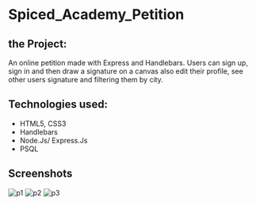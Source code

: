 # Spiced_Academy_Petition

## the Project:

An online petition made with Express and Handlebars.
Users can sign up, sign in and then draw a signature on a canvas
also edit their profile, see other users signature and filtering them by city.

## Technologies used:

-   HTML5, CSS3
-   Handlebars
-   Node.Js/ Express.Js
-   PSQL

## Screenshots

![p1](https://user-images.githubusercontent.com/107426060/203856450-5ccc1fd4-f77d-4b7c-97f5-5a8dc750b83f.jpg)
![p2](https://user-images.githubusercontent.com/107426060/203856467-34d677a7-bd8c-4181-adac-a74fb283ea9c.jpg)
![p3](https://user-images.githubusercontent.com/107426060/203856472-a123e083-9dfd-4de2-ae82-2b6b13c0cf6a.jpg)
